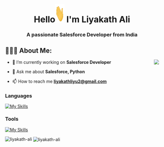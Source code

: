 <h1 align="center">Hello<img src="https://raw.githubusercontent.com/ABSphreak/ABSphreak/master/gifs/Hi.gif" width="30px" height="60px"> I'm Liyakath Ali </h1>
<h3 align="center">A passionate Salesforce Developer from India</h3>

## 👨🏻‍💻 About Me:

<img  src="./thoughtworks-gif_dribbble.gif" height="200px" align="right" />

- 🔭 I’m currently working on **Salesforce Developer** 

- 💬 Ask me about **Salesforce, Python**

- 📫 How to reach me **liyakathliyu2@gmail.com**




<h3 align="left">Languages</h3>

[![My Skills](https://skillicons.dev/icons?i=c,cpp,py,html,mysql,matlab)](https://skillicons.dev)

<h3 align="left">Tools</h3>

[![My Skills](https://skillicons.dev/icons?i=eclipse,vscode,pycharm,git,github,wordpress,notion)](https://skillicons.dev)


<p><img align="left" src="https://github-readme-stats.vercel.app/api/top-langs?username=liyakath-ali&show_icons=true&locale=en&layout=compact" alt="liyakath-ali" /></p>

<p>&nbsp;<img align="center" src="https://github-readme-stats.vercel.app/api?username=liyakath-ali&show_icons=true&locale=en" alt="liyakath-ali" /></p>


